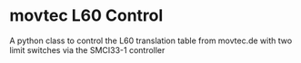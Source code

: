 # movtec L60 Control

A python class to control the L60 translation table from movtec.de with two limit switches via the SMCI33-1 controller
